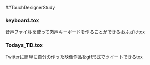 ##TouchDesignerStudy

### keyboard.tox

音声ファイルを使って肉声キーボードを作ることができるおふざけtox

### Todays_TD.tox

Twitterに簡単に自分の作った映像作品をgif形式でツイートできるtox

